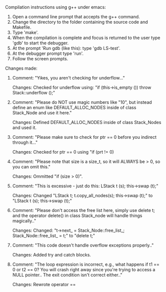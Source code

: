 Compilation instructions using g++ under emacs:

1. Open a command line prompt that accepts the g++ command.
2. Change the directory to the folder containing the source code and Makefile.
3. Type 'make'.
4. When the compilation is complete and focus is returned to the user
type 'gdb' to start the debugger.
5. At the prompt 'Run gdb (like this): type 'gdb LS-test'.
6. At the debugger prompt type 'run'.
7. Follow the screen prompts.

Changes made:

1. Comment: "Yikes, you aren't checking for underflow..."

   Changes: Checked for underflow using: "if (this->is_empty ())
                                                  throw Stack::underflow ();"

2. Comment: "Please do NOT use magic numbers like "10", but instead define an enum like DEFAULT_ALLOC_NODES inside 
             of class Stack_Node and use it here."

   Changes: Defined DEFAULT_ALLOC_NODES inside of class Stack_Nodes and used it.

3. Comment: "Please make sure to check for ptr == 0 before you indirect through it..."
  
   Changes:  Checked for ptr == 0 using "if (prt != 0)

4. Comment: "Please note that size is a size_t, so it will ALWAYS be > 0, so you can omit this."

   Changes: Ommitted "if (size > 0)".

5. Comment: "This is excessive - just do this:
             LStack<T> t (s);
             this->swap (t);"

   Changes: Changed "LStack<T> t;
                     t.copy_all_nodes(s);
                     this->swap (t);"
            to      "LStack<T> t (s);
                     this->swap (t);"

6. Comment: "Please don't access the free list here, simply use delete t; and the operator delete() in class 
             Stack_node will handle things magically.."

   Changes: Changed: "t->next_ = Stack_Node<T>::free_list_;
                      Stack_Node<T>::free_list_ = t;"
            to       "delete t;"

7. Comment: "This code doesn't handle overflow exceptions properly.."

   Changes: Added try and catch blocks.

8. Comment: "The loop expression is incorrect, e.g., what happens if t1 == 0 or t2 == 0?  You will crash right away 
            since you're trying to access a NULL pointer.. The exit condition isn't correct either.."

   Changes: Rewrote operator ==

